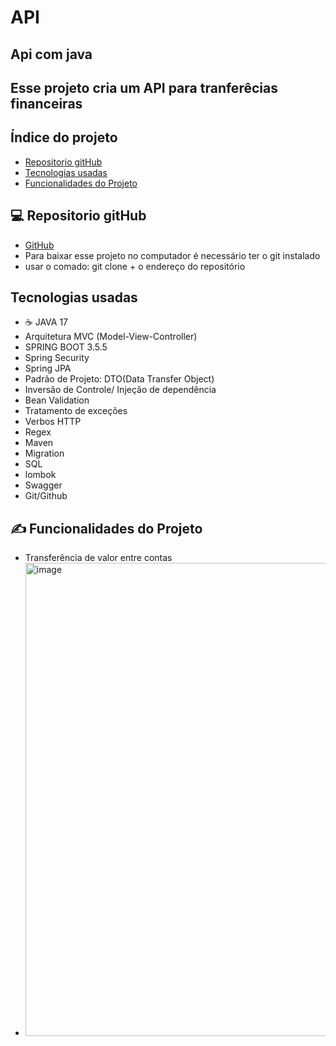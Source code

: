 # API

## Api com java 

## Esse projeto cria um API para tranferêcias financeiras


## Índice do projeto 

- <a href="#repositorio">Repositorio gitHub</a>
- <a href="#tecnologias">Tecnologias usadas</a>
- <a href="#funcionalidades">Funcionalidades do Projeto</a>

##  💻 Repositorio gitHub

- <a href="https://github.com/alex24-dev/transferencia"> GitHub</a>
- Para baixar esse projeto no computador é necessário ter o git instalado
- usar o comado: git clone + o endereço do repositório

## Tecnologias usadas
- ☕ JAVA 17
- Arquitetura MVC (Model-View-Controller)
- SPRING BOOT 3.5.5
- Spring Security
- Spring JPA
- Padrão de Projeto: DTO(Data Transfer Object)
- Inversão de Controle/ Injeção de dependência
- Bean Validation
- Tratamento de exceções
- Verbos HTTP
- Regex
- Maven
- Migration
- SQL
- lombok
- Swagger
- Git/Github

## ✍ Funcionalidades do Projeto

- Transferência de valor entre contas
- <img width="1492" height="757" alt="image" src="https://github.com/user-attachments/assets/02e1086a-6372-4bf3-9c45-1a8c7542cefc" />


